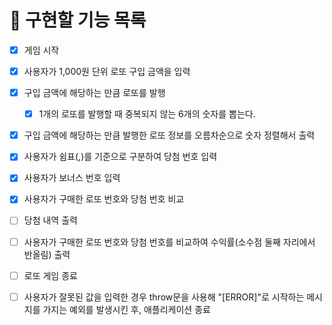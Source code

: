 # 🚀 구현할 기능 목록

- [x] 게임 시작

- [x] 사용자가 1,000원 단위 로또 구입 금액을 입력
- [x] 구입 금액에 해당하는 만큼 로또를 발행
  - [x] 1개의 로또를 발행할 때 중복되지 않는 6개의 숫자를 뽑는다.
- [x] 구입 금액에 해당하는 만큼 발행한 로또 정보를 오름차순으로 숫자 정렬해서 출력
- [x] 사용자가 쉼표(,)를 기준으로 구분하여 당첨 번호 입력
- [x] 사용자가 보너스 번호 입력
- [x] 사용자가 구매한 로또 번호와 당첨 번호 비교
- [ ] 당첨 내역 출력
- [ ] 사용자가 구매한 로또 번호와 당첨 번호를 비교하여 수익률(소수점 둘째 자리에서 반올림) 출력
- [ ] 로또 게임 종료

- [ ] 사용자가 잘못된 값을 입력한 경우 throw문을 사용해 "[ERROR]"로 시작하는 메시지를 가지는 예외를 발생시킨 후, 애플리케이션 종료
